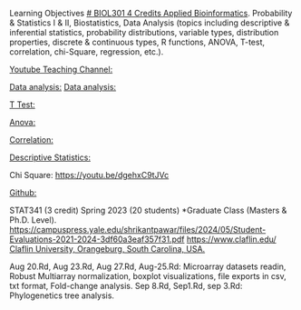 Learning Objectives [# BIOL301 4 Credits Applied Bioinformatics](https://pawar1550.wixsite.com/claflin-courses/copy-of-biol620). Probability & Statistics I & II, Biostatistics, Data Analysis (topics including descriptive & inferential statistics, probability distributions, variable types, distribution properties, discrete & continuous types, R functions, ANOVA, T-test, correlation, chi-Square, regression, etc.). 

[Youtube Teaching Channel:](https://www.youtube.com/playlist?list=PLKka-JHtsz80sJ_uQ8wZ4cnLNB9yRJNoV)

[Data analysis:](https://youtu.be/WIvehDeVRak)
[Data analysis:](https://youtu.be/dhIjTt26YKQ)

[T Test:](https://youtu.be/sIpMsN90Dt8)

[Anova:](https://youtu.be/Z-S4CfsRHA0)

[Correlation:](https://youtu.be/yndToTyudUQ)

[Descriptive Statistics:](https://youtu.be/09SCdQPVShU)

Chi Square: https://youtu.be/dgehxC9tJVc

[Github:](https://github.com/spawar2/STAT302)

STAT341 (3 credit) Spring 2023 (20 students) *Graduate Class (Masters & Ph.D. Level). https://campuspress.yale.edu/shrikantpawar/files/2024/05/Student-Evaluations-2021-2024-3df60a3eaf357f31.pdf
https://www.claflin.edu/
[Claflin University, Orangeburg, South Carolina, USA.](https://www.claflin.edu/docs/default-source/academic-affairs-student-services/2018-2020-undergraduate-catalog_final_aug-21-2019_web.pdf?sfvrsn=15bf3f0e_6)


Aug 20.Rd, Aug 23.Rd, Aug 27.Rd, Aug-25.Rd: Microarray datasets readin, Robust Multiarray normalization, boxplot visualizations, file exports in csv, txt format, Fold-change analysis.
Sep 8.Rd, Sep1.Rd, sep 3.Rd: Phylogenetics tree analysis.
